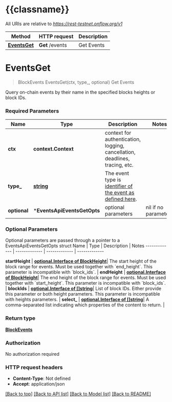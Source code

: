 # {{classname}}

All URIs are relative to *https://rest-testnet.onflow.org/v1*

Method | HTTP request | Description
------------- | ------------- | -------------
[**EventsGet**](EventsApi.md#EventsGet) | **Get** /events | Get Events

# **EventsGet**
> BlockEvents EventsGet(ctx, type_, optional)
Get Events

Query on-chain events by their name in the specified blocks heights or block IDs.

### Required Parameters

Name | Type | Description  | Notes
------------- | ------------- | ------------- | -------------
 **ctx** | **context.Context** | context for authentication, logging, cancellation, deadlines, tracing, etc.
  **type_** | [**string**](.md)| The event type is [identifier of the event as defined here](https://docs.onflow.org/core-contracts/flow-token/#events). | 
 **optional** | ***EventsApiEventsGetOpts** | optional parameters | nil if no parameters

### Optional Parameters
Optional parameters are passed through a pointer to a EventsApiEventsGetOpts struct
Name | Type | Description  | Notes
------------- | ------------- | ------------- | -------------

 **startHeight** | [**optional.Interface of BlockHeight**](.md)| The start height of the block range for events. Must be used together with &#x60;end_height&#x60;. This parameter is incompatible with &#x60;block_ids&#x60;. | 
 **endHeight** | [**optional.Interface of BlockHeight**](.md)| The end height of the block range for events. Must be used together with &#x60;start_height&#x60;. This parameter is incompatible with &#x60;block_ids&#x60;. | 
 **blockIds** | [**optional.Interface of []string**](string.md)| List of block IDs. Either provide this parameter or both height parameters. This parameter is incompatible with heights parameters. | 
 **select_** | [**optional.Interface of []string**](string.md)| A comma-separated list indicating which properties of the content to return. | 

### Return type

[**BlockEvents**](BlockEvents.md)

### Authorization

No authorization required

### HTTP request headers

 - **Content-Type**: Not defined
 - **Accept**: application/json

[[Back to top]](#) [[Back to API list]](../README.md#documentation-for-api-endpoints) [[Back to Model list]](../README.md#documentation-for-models) [[Back to README]](../README.md)

